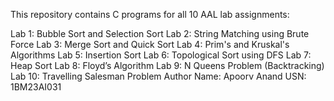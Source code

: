 This repository contains C programs for all 10 AAL lab assignments:

Lab 1: Bubble Sort and Selection Sort
Lab 2: String Matching using Brute Force
Lab 3: Merge Sort and Quick Sort
Lab 4: Prim's and Kruskal's Algorithms
Lab 5: Insertion Sort
Lab 6: Topological Sort using DFS
Lab 7: Heap Sort
Lab 8: Floyd’s Algorithm
Lab 9: N Queens Problem (Backtracking)
Lab 10: Travelling Salesman Problem
Author
Name: Apoorv Anand
USN: 1BM23AI031
